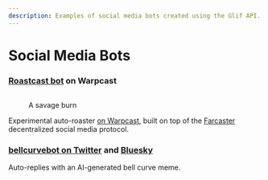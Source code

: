 ```yaml
---
description: Examples of social media bots created using the Glif API.
---
```


# Social Media Bots

### [Roastcast bot](https://warpcast.com/roastcast) on Warpcast



<figure><img src="../../.gitbook/assets/Screenshot 2024-06-12 at 10.16.59 AM.png" alt=""><figcaption><p>A savage burn</p></figcaption></figure>

Experimental auto-roaster [on Warpcast](https://warpcast.com/roastcast), built on top of the [Farcaster](https://www.farcaster.xyz/) decentralized social media protocol.

### [bellcurvebot on Twitter](https://twitter.com/bellcurvebot) and [Bluesky](https://bsky.app/profile/did:plc:dyezivbwh22r5i2rplnaezpc)

Auto-replies with an AI-generated bell curve meme.
